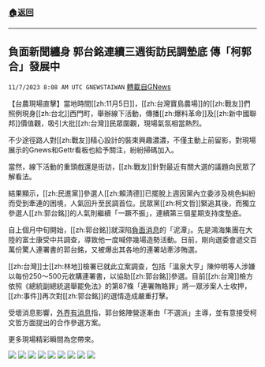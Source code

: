 ###  [:house:返回](README.md)
---


## 負面新聞纏身 郭台銘連續三週街訪民調墊底 傳「柯郭合」發展中
`11/7/2023 8:08 AM UTC GNEWSTAIWAN` [轉載自GNews](https://gnews.org/articles/1934999)



【台農現場直擊】當地時間[[zh:11月5日]]，[[zh:台灣寶島農場]]的[[zh:戰友]]們照例現身[[zh:台北]]西門町，舉辦線下活動，傳播[[zh:爆料革命]]及[[zh:新中國聯邦]]價值觀，吸引大批[[zh:台灣]]民眾圍觀，現場氣氛相當熱烈。  

不少途徑路人對[[zh:戰友]]精心設計的裝束興趣濃濃，不僅主動上前留影，對現場展示的Gnews和Gettr看板也給予關注，紛紛掃碼加入。

  

當然，線下活動的重頭戲還是街訪，[[zh:戰友]]針對最近有關大選的議題向民眾了解看法。

  

結果顯示，[[zh:民進黨]]參選人[[zh:賴清德]]已擺脫上週因黨內立委涉及桃色糾紛而受到牽連的困境，人氣回升至民調首位。民眾黨[[zh:柯文哲]]緊追其後，而獨立參選人[[zh:郭台銘]]的人氣則繼續「一蹶不振」，連續第三個星期支持度墊底。

  

自上個月中旬開始，[[zh:郭台銘]]就深陷[負面消息](https://today.line.me/tw/v2/article/nXmwxrg)的「泥潭」。先是鴻海集團在大陸的富士康受中共調查，導致他一度喊停幾場造勢活動。日前，剛向選委會遞交百萬份驚人連署書的郭台銘，又被爆出其各地的連署站牽涉賄選。

  

[[zh:台灣]]士[[zh:林地]]檢署已就此立案調查，包括「溫泉大亨」陳仲明等人涉嫌以每份250～500元收購連署書，以協助[[zh:郭台銘]]參選。目前[[zh:台灣]]檢方依照《總統副總統選舉罷免法》的第87條「連署賄賂罪」將一眾涉案人士收押，[[zh:事件]]再次對[[zh:郭台銘]]的選情造成嚴重打擊。

  

受壞消息影響，[外界有消息](https://udn.com/news/story/6656/7556701)指，郭台銘陣營逐漸由「不選派」主導，並有意接受柯文哲方面提出的合作參選方案。

  

更多現場精彩瞬間為您帶來。










![](ipfs://QmV4kuatUf58QMQjCnNpKvybCnf5ALcRxDQauJWGBMTLz2?.png)
![](ipfs://QmVsqskGvpaRfk23CNfkgWAeMq8LA1VKh6yk7A4kyuv8kx?.png)
![](ipfs://QmSmbMmcpcYFkrLazWp3oGDB5Rd81tKudxEAs6GG9K9VWn?.png)
![](ipfs://Qmcz6S9XWzEqyWguNanu1PrxP9mi8yQ7D35ncVPgBqEHFo?.png)
![](ipfs://Qmd4sALeDLRpYWSmwnKsZB8ZFgPqTL8FsRn8ZjjGh5EmVg?.png)
![](ipfs://QmX8jnXy3xeSi2fX4xKuDpHv4dbKfhaLrSQBNceJGVZBSX?.png)
![](ipfs://QmNnLwLxG3DUbsrJMQHHG79avGHdXAXhA1rJ5ZUSP5idNC?.png)
![](ipfs://QmVVZXeccnkSr5oXGhMbVLdCkBZvKoM6Ef18rs9VXeefdg?.png)
![](ipfs://QmXdr7JMFTw3YXexVdQDsJoSFJBWtwLNrboehbAixtv6ZQ?.png)

